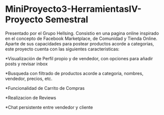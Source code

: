 # MiniProyecto3-HerramientasIV-Proyecto Semestral

Presentado por el Grupo Hellsing. Consistio en una pagina online inspirado en el concepto de Facebook Marketplace, de Comunidad y Tienda Online. Aparte de sus capacidades para postear productos acorde a categorias, este proyecto cuenta con las siguientes caracteristicas: 

*Visualización de Perfil propio y de vendedor, con opciones para añadir posts y revisar inbox

*Busqueda con filtrado de productos acorde a categoria, nombres, vendedor, precios, etc.

*Funcionalidad de Carrito de Compras

*Realizacion de Reviews

*Chat persistente entre vendedor y cliente
